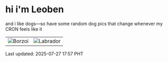 # hi i'm Leoben

and i like dogs—so have some random dog pics that change whenever my CRON feels like it

|  |  |
|--------|----------|
| ![Borzoi](https://random-dog-vercel.vercel.app/api/random-borzoi?v=1753610259) | ![Labrador](https://random-dog-vercel.vercel.app/api/random-labrador?v=1753610259) |

Last updated: 2025-07-27 17:57 PHT
